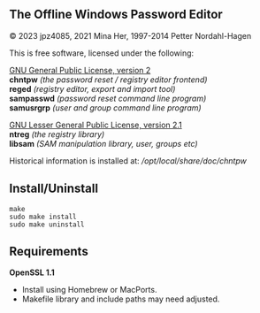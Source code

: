 ## The Offline Windows Password Editor

© 2023 jpz4085, 2021 Mina Her, 1997-2014 Petter Nordahl-Hagen

This is free software, licensed under the following:

[GNU General Public License, version 2](https://www.gnu.org/licenses/gpl-2.0.html)  
**chntpw** _(the password reset / registry editor frontend)_  
**reged** _(registry editor, export and import tool)_  
**sampasswd** _(password reset command line program)_  
**samusrgrp** _(user and group command line program)_  

[GNU Lesser General Public License, version 2.1](https://www.gnu.org/licenses/lgpl-2.1.html)  
**ntreg** _(the registry library)_  
**libsam** _(SAM manipulation library, user, groups etc)_

Historical information is installed at: _/opt/local/share/doc/chntpw_

Install/Uninstall
-----------------
```
make
sudo make install
sudo make uninstall
```

Requirements
------------
**OpenSSL 1.1**

- Install using Homebrew or MacPorts.
- Makefile library and include paths may need adjusted.
